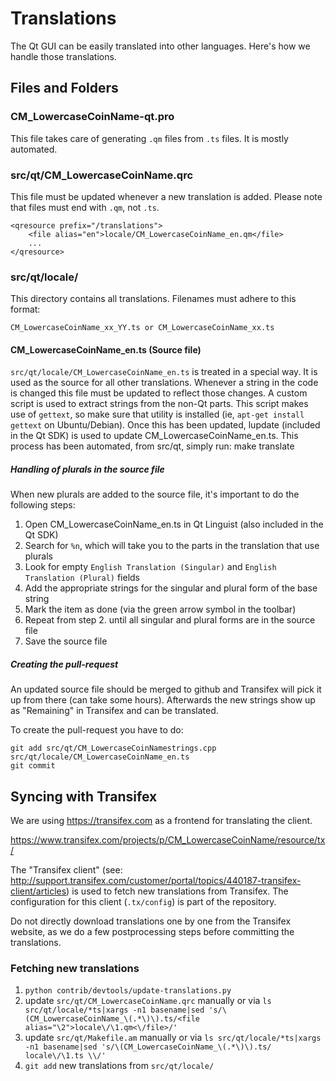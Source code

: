 Translations
============

The Qt GUI can be easily translated into other languages. Here's how we
handle those translations.

Files and Folders
-----------------

### CM_LowercaseCoinName-qt.pro

This file takes care of generating `.qm` files from `.ts` files. It is mostly
automated.

### src/qt/CM_LowercaseCoinName.qrc

This file must be updated whenever a new translation is added. Please note that
files must end with `.qm`, not `.ts`.

    <qresource prefix="/translations">
        <file alias="en">locale/CM_LowercaseCoinName_en.qm</file>
        ...
    </qresource>

### src/qt/locale/

This directory contains all translations. Filenames must adhere to this format:

    CM_LowercaseCoinName_xx_YY.ts or CM_LowercaseCoinName_xx.ts

#### CM_LowercaseCoinName_en.ts (Source file)

`src/qt/locale/CM_LowercaseCoinName_en.ts` is treated in a special way. It is used as the
source for all other translations. Whenever a string in the code is changed
this file must be updated to reflect those changes. A  custom script is used
to extract strings from the non-Qt parts. This script makes use of `gettext`,
so make sure that utility is installed (ie, `apt-get install gettext` on 
Ubuntu/Debian). Once this has been updated, lupdate (included in the Qt SDK)
is used to update CM_LowercaseCoinName_en.ts. This process has been automated, from src/qt,
simply run:
    make translate
    
##### Handling of plurals in the source file

When new plurals are added to the source file, it's important to do the following steps:

1. Open CM_LowercaseCoinName_en.ts in Qt Linguist (also included in the Qt SDK)
2. Search for `%n`, which will take you to the parts in the translation that use plurals
3. Look for empty `English Translation (Singular)` and `English Translation (Plural)` fields
4. Add the appropriate strings for the singular and plural form of the base string
5. Mark the item as done (via the green arrow symbol in the toolbar)
6. Repeat from step 2. until all singular and plural forms are in the source file
7. Save the source file

##### Creating the pull-request

An updated source file should be merged to github and Transifex will pick it
up from there (can take some hours). Afterwards the new strings show up as "Remaining"
in Transifex and can be translated.

To create the pull-request you have to do:

    git add src/qt/CM_LowercaseCoinNamestrings.cpp src/qt/locale/CM_LowercaseCoinName_en.ts
    git commit

Syncing with Transifex
----------------------

We are using https://transifex.com as a frontend for translating the client.

https://www.transifex.com/projects/p/CM_LowercaseCoinName/resource/tx/

The "Transifex client" (see: http://support.transifex.com/customer/portal/topics/440187-transifex-client/articles)
is used to fetch new translations from Transifex. The configuration for this client (`.tx/config`)
is part of the repository.

Do not directly download translations one by one from the Transifex website, as we do a few
postprocessing steps before committing the translations.

### Fetching new translations

1. `python contrib/devtools/update-translations.py`
2. update `src/qt/CM_LowercaseCoinName.qrc` manually or via
   `ls src/qt/locale/*ts|xargs -n1 basename|sed 's/\(CM_LowercaseCoinName_\(.*\)\).ts/<file alias="\2">locale\/\1.qm<\/file>/'`
3. update `src/qt/Makefile.am` manually or via
   `ls src/qt/locale/*ts|xargs -n1 basename|sed 's/\(CM_LowercaseCoinName_\(.*\)\).ts/  locale\/\1.ts \\/'`
4. `git add` new translations from `src/qt/locale/`
